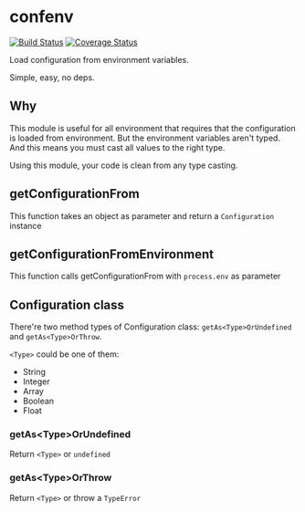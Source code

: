 # confenv
[![Build Status](https://travis-ci.org/allevo/confenv.svg?branch=master)](https://travis-ci.org/allevo/confenv)
[![Coverage Status](https://coveralls.io/repos/github/allevo/confenv/badge.svg?branch=master)](https://coveralls.io/github/allevo/confenv?branch=master)

Load configuration from environment variables.

Simple, easy, no deps.

## Why
This module is useful for all environment that requires that the configuration is loaded from environment.
But the environment variables aren't typed. And this means you must cast all values to the right type.

Using this module, your code is clean from any type casting.

## getConfigurationFrom
This function takes an object as parameter and return a `Configuration` instance

## getConfigurationFromEnvironment
This function calls getConfigurationFrom with `process.env` as parameter

## Configuration class
There're two method types of Configuration class: `getAs<Type>OrUndefined` and `getAs<Type>OrThrow`.

`<Type>` could be one of them:
 - String
 - Integer
 - Array
 - Boolean
 - Float

### getAs&lt;Type&gt;OrUndefined
Return `<Type>` or `undefined`

### getAs&lt;Type&gt;OrThrow
Return `<Type>` or throw a `TypeError`

